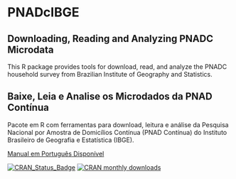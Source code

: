 # PNADcIBGE
## Downloading, Reading and Analyzing PNADC Microdata

This R package provides tools for download, read, and analyze the PNADC	household survey from Brazilian Institute of Geography and Statistics.

## Baixe, Leia e Analise os Microdados da PNAD Contínua

Pacote em R com ferramentas para download, leitura e análise da Pesquisa Nacional por Amostra de Domicílios Contínua (PNAD Contínua) do Instituto Brasileiro de Geografia e Estatística (IBGE).

[Manual em Português Disponível](https://rpubs.com/gabriel-assuncao-ibge/pnadc)

[![CRAN_Status_Badge](https://www.r-pkg.org/badges/version/PNADcIBGE)](https://cran.r-project.org/package=PNADcIBGE) [![CRAN monthly downloads](https://cranlogs.r-pkg.org/badges/PNADcIBGE "CRAN monthly downloads")](https://cran.r-project.org/package=PNADcIBGE)
